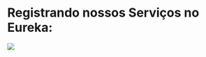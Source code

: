 
<h1>Registrando nossos Serviços no Eureka:</h1>
<img src="https://user-images.githubusercontent.com/63434009/132096895-3cee6f0e-f03b-4de3-84b8-cf4d9ba2fafc.png"/>
